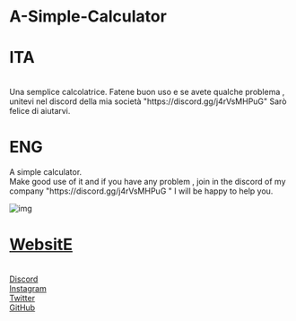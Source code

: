 # A-Simple-Calculator
<h1>ITA</h1> <br> Una semplice calcolatrice. Fatene buon uso e se avete qualche problema , unitevi nel discord della mia società "https://discord.gg/j4rVsMHPuG" Sarò felice di aiutarvi. <h1>ENG</h1> A simple calculator. <br>  Make good use of it and if you have any problem , join in the discord of my company "https://discord.gg/j4rVsMHPuG " I will be happy to help you.

![img](https://i.imgur.com/Lfr9B8j.png)


[<h1>WebsitE</h1>](https://www.devolutions.it/) <br>
[Discord](https://discord.gg/j4rVsMHPuG) <br>
[Instagram](https://www.instagram.com/devolutions_ita/) <br>
[Twitter](https://twitter.com/DeVolutions_ita) <br>
[GitHub](https://github.com/DeVolutions-ita) 

